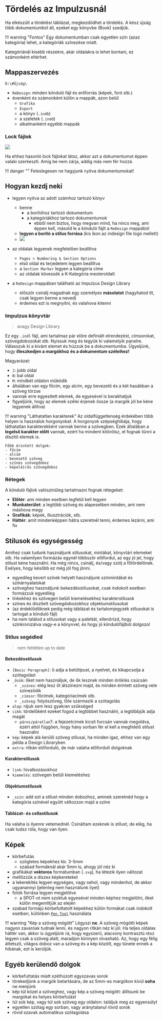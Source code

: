 # Tördelés az Impulzusnál

Ha elkészült a tördelési táblázat, megkezdődhet a tördelés. 
A kész újság több dokumentumból áll, ezeket egy könyvbe (Book) szedjük. 

!!! warning "Fontos"
    Egy dokumentumban csak egyetlen szín (azaz kategória) lehet, a kategóriák színezése miatt.

Kategóriánál kisebb részekre, akár oldalakra is lehet bontani, ez számonként eltérhet.

## Mappaszervezés

`D:\#Újság\`

- `ReDesign`: minden kiinduló fájl és erőforrás (képek, font stb.)
- évenként és számonként külön a mappák, azon belül
    - `Grafika`
    - `Export`
    - a könyv (`.indb`)
    - a szeletek (`.indd`)
    - alkalmanként egyébb mappák

### Lock fájlok

![](img/lockfile.png)

Ha ehhez hasonló lock fájlokat látsz, akkor azt a dokumentumot éppen valaki szerkeszti. Amíg be nem zárja, addig más nem fér hozzá. 

!!! danger ""
    Feleslegesen ne hagyjunk nyitva dokumentumokat!

## Hogyan kezdj neki

- legyen nyitva az adott számhoz tartozó könyv
    - benne 
        - a borítóhoz tartozó dokumentum
        - a kategóriákhoz tartozó dokumentumok
            - ebből nem biztos, hogy megvan mind, ha nincs meg, ami éppen kell, másold le a kiinduló fájlt a `ReDesign` mappából
    - **legyen a borító a stílus forrása** (kis ikon az indesign file logó mellett)
    - ![](img/starter_book.png)

- az oldalak legyenek megfelelően beállítva
    - `Pages > Numbering & Section Options`
    - első oldal és terjedelem legyen beállítva
    - a `Section Marker` legyen a kategória címe
    - az oldalak kövessék a K-Kategória mesteroldalt

- a `ReDesign` mappában található az Impulzus Design Library
    - először csinálj magadnak egy személyes **másolatot** (hagyhatod itt, csak legyen benne a neved)
    - érdemes ezt is megnyitni, és valahova kitenni

### Impulzus könyvtár

> avagy Design Library

Ez egy `.indl` fájl, ami tartalmaz pár előre definiált elrendezést, címsorokat, szövegdobozokat stb.
Nyissuk meg és tegyük ki valamelyik panelre.
Válasszuk ki a kívánt elemet és húzzuk be a dokumentumba.
Ügyeljünk, hogy **illeszkedjen a margókhoz és a dokumentum széleihez!**

Magyarázat:

- `J`: jobb oldal
- `B`: bal oldal
- `M`: mindkét oldalon működik
- általában van egy főcím, egy alcím, egy bevezető és a két hasábban a szöveg törzse
- vannak erre egyesített elemek, de egyesével is berakhatjuk
- figyeljünk, hogy az elemek szélei érjenek össze (a margók jól be kéne legyenek állítva)

!!! warning "Láthatatlan karakterek"
    Az oldalfüggetlenség érdekében több helyen is használok horgonyokat. A horgonyok szépséghibája, hogy láthatatlan karakterekként vannak benne a szövegben. Ezek általában a **legelső karakter előtt** vannak, ezért ha mindent kitörölsz, el fognak tűnni a díszítő elemek is.

    Főbb érintett dolgok:
    - főcím
    - alcím
    - bevezető szöveg
    - színes szövegdoboz
    - képaláírás szövegdoboz

### Rétegek

A kiinduló fájlok valószínűleg tartalmazni fognak rétegeket:

- **Előtér**: ami minden esetben legfelül kell legyen
- **Munkaterület**: a legtöbb szöveg és alapesetben minden, ami nem máshova megy
- **Grafikák**: képek, illusztrációk, stb.
- **Háttér**: amit mindenképpen hátra szeretnél tenni, érdemes lezárni, ami fix

## Stílusok és egységesség

Amihez csak tudunk használjunk stílusokat, mintákat, könyvtári elemeket stb.
Ha valamilyen formázás egynél többször előfordul, az egy jó jel, hogy stílust kéne használni. 
Ha még nincs, csinálj, és/vagy szólj a főtördelőnek. Esélyes, hogy később ez még jól fog jönni.

- egyedileg kevert színek helyett használjunk színmintákat és színárnyalatokat
- szöveghez használjunk bekezdésstílusokat, csak indokolt esetben formázzuk egyedileg
- linkekhez és szövegen belüli kiemelésekhez karakterstílusok
- színes és díszített szövegdobozokhoz objektumstílusokat
- (az érdeklődőknek pedig még táblázat és tartalomjegyzék stílusokat is tartogat a kiinduló fájl)
- ha nem találod a stílusokat vagy a palettát, ellenőrizd, hogy szinkronizálva vagy-e a könyvvel, és hogy jó kiindulófájlból dolgozol

### Stílus segédled

> nem feltétlen up to date

#### Bekezdésstílusok

- `[Basic Paragraph]`: ő adja a betűtípust, a nyelvet, és kikapcsolja a szótagolást 
- `_ősök`: őket nem használjuk, de ők lesznek minden öröklés csúcsán
    - `_színes`: elég lesz őt átszínezni majd, és minden érintett szöveg vele színeződik
    - `_címsor`: főcímek, kategóriacímek stb.
    - `_szöveg`: folyószöveg, tőle származik a szótagolás
- `alap`: rájuk sem lesz gyakran szükséged
- `cikk`: tördelőként ezeket fogod a legtöbbet használni, a legtöbbjük adja magát
    - `páros/páratlan`?: a fejezetcímek kicsit furcsán vannak megoldva, ezért attól függően, hogy hány sorban fér el kell a megfelelő stílust használni
- `kép`: képek alá kerülő szöveg stílusai, ha minden igaz, ehhez van egy példa a Design Libraryben
- `extra`: ritkán előforduló, de már valaha előfordult dolgoknak

#### Karakterstílusok

- `link`: hivatkozásokhoz
- `kiemelés`: szövegen belüli kiemeléshez

#### Objektumstílusok

- `_szín`: add ezt a stílust minden dobozhoz, aminek szeretnéd hogy a kategória színével együtt változzon majd a színe

#### Táblázat- és cellastílusok

Ha valaha is ilyenre vetemednél. Csináltam ezeknek is stílust, de elég, ha csak tudsz róla, hogy van ilyen.

## Képek

- körbefutás
    - szögletes képekhez kb. 3-5mm
    - szabad formáknál akár 5mm is, ahogy jól néz ki
- grafikákat **vektoros** formátumban (`.svg`), ha létezik ilyen változat
- mellőzzük a díszes képkereteket
- a lekerekítés legyen egységes, vagy sehol, vagy mindenhol, de akkor ugyanannyi (jelenleg nem használunk ilyet)
- fotók forrása legyen megjelölve
    - a SPOT-ot nem szoktuk egyesével minden képhez megjelölni, őket külön megemlítjük az elején
- szabad formájú körbefuttatott képekhez külön formákat csak indokolt esetben, különben [`Pen Tool`](extras.md#pen-tool) használata

!!! warning "Kép a szöveg mögött"
    Légyszi **ne**. A szöveg mögötti képek nagyon zavaróak tudnak lenni, és nagyon ritkán néz ki jól. Ha teljes oldalas háttér van, akkor is ügyeljünk rá, hogy egyszerű, alacsony kontrasztú rész legyen csak a szöveg alatt, maradjon könnyen olvasható. Az, hogy egy félig áttetsző, világos doboz van a szöveg és a kép között, egy tünete ennek a hibának, ezt is kerüljük.

## Egyéb kerülendő dolgok

- körbefuttatás miatt széthúzott egyszavas sorok
- törekedjünk a margók betartására, de az 5mm-es margókon kívül **soha** ne menjünk
- kép túl közel a szöveghez, vagy kép a szöveg mögött: állítsunk be margókat és helyes körbefutást
- túl sok kép, vagy túl sok szöveg egy oldalon: találjuk meg az egyensúlyt
- egyetlen szótag egy sorban, vagy aránytalanul rövid sorok
- rövid szavak automatikus szótagolása
